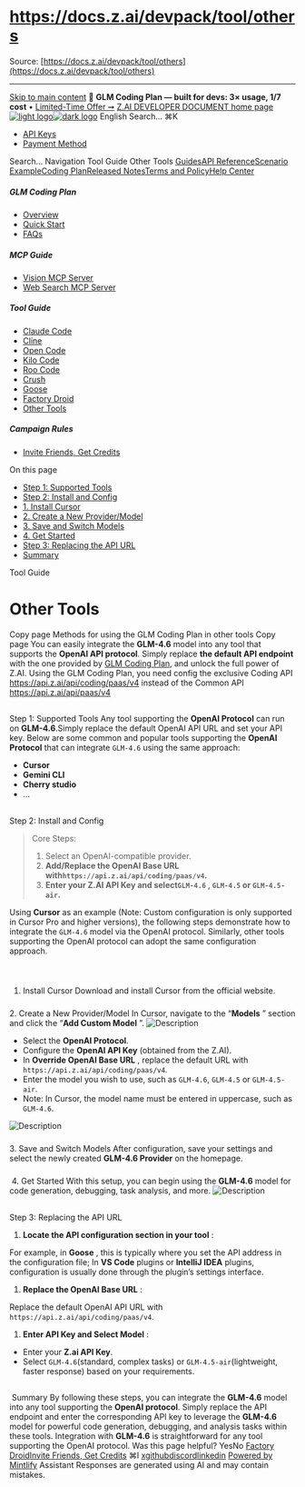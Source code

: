 # https://docs.z.ai/devpack/tool/others

Source: [https://docs.z.ai/devpack/tool/others](https://docs.z.ai/devpack/tool/others)

---

[Skip to main content](https://docs.z.ai/devpack/tool/others#content-area)
🚀 **GLM Coding Plan — built for devs: 3× usage, 1/7 cost** • [Limited-Time Offer ➞](https://z.ai/subscribe?utm_campaign=Platform_Ops&_channel_track_key=DaprgHIc)
[Z.AI DEVELOPER DOCUMENT home page![light logo](https://mintcdn.com/zhipu-32152247/B_E8wI-eiNa1QlPV/logo/dark.svg?fit=max&auto=format&n=B_E8wI-eiNa1QlPV&q=85&s=75deefa9dea5bdbc84d4da68885c267f)![dark logo](https://mintcdn.com/zhipu-32152247/B_E8wI-eiNa1QlPV/logo/light.svg?fit=max&auto=format&n=B_E8wI-eiNa1QlPV&q=85&s=c1ecf1af358fa8eeab8c06052337f8f6)](https://z.ai/model-api)
English
Search...
⌘K
  * [API Keys](https://z.ai/manage-apikey/apikey-list)
  * [Payment Method](https://z.ai/manage-apikey/billing)


Search...
Navigation
Tool Guide
Other Tools
[Guides](https://docs.z.ai/guides/overview/quick-start)[API Reference](https://docs.z.ai/api-reference/introduction)[Scenario Example](https://docs.z.ai/scenario-example/develop-tools/claude)[Coding Plan](https://docs.z.ai/devpack/overview)[Released Notes](https://docs.z.ai/release-notes/new-released)[Terms and Policy](https://docs.z.ai/legal-agreement/privacy-policy)[Help Center](https://docs.z.ai/help/faq)
##### GLM Coding Plan
  * [Overview](https://docs.z.ai/devpack/overview)
  * [Quick Start](https://docs.z.ai/devpack/quick-start)
  * [FAQs](https://docs.z.ai/devpack/faq)


##### MCP Guide
  * [Vision MCP Server](https://docs.z.ai/devpack/mcp/vision-mcp-server)
  * [Web Search MCP Server](https://docs.z.ai/devpack/mcp/search-mcp-server)


##### Tool Guide
  * [Claude Code](https://docs.z.ai/devpack/tool/claude)
  * [Cline](https://docs.z.ai/devpack/tool/cline)
  * [Open Code](https://docs.z.ai/devpack/tool/opencode)
  * [Kilo Code](https://docs.z.ai/devpack/tool/kilo)
  * [Roo Code](https://docs.z.ai/devpack/tool/roo)
  * [Crush](https://docs.z.ai/devpack/tool/crush)
  * [Goose](https://docs.z.ai/devpack/tool/goose)
  * [Factory Droid](https://docs.z.ai/devpack/tool/droid)
  * [Other Tools](https://docs.z.ai/devpack/tool/others)


##### Campaign Rules
  * [Invite Friends, Get Credits](https://docs.z.ai/devpack/credit-campaign-rules)


On this page
  * [Step 1: Supported Tools](https://docs.z.ai/devpack/tool/others#step-1%3A-supported-tools)
  * [Step 2: Install and Config](https://docs.z.ai/devpack/tool/others#step-2%3A-install-and-config)
  * [1. Install Cursor](https://docs.z.ai/devpack/tool/others#1-install-cursor)
  * [2. Create a New Provider/Model](https://docs.z.ai/devpack/tool/others#2-create-a-new-provider%2Fmodel)
  * [3. Save and Switch Models](https://docs.z.ai/devpack/tool/others#3-save-and-switch-models)
  * [4. Get Started](https://docs.z.ai/devpack/tool/others#4-get-started)
  * [Step 3: Replacing the API URL](https://docs.z.ai/devpack/tool/others#step-3%3A-replacing-the-api-url)
  * [Summary](https://docs.z.ai/devpack/tool/others#summary)


Tool Guide
# Other Tools
Copy page
Methods for using the GLM Coding Plan in other tools
Copy page
You can easily integrate the **GLM-4.6** model into any tool that supports the **OpenAI API protocol**. Simply replace **the default API endpoint** with the one provided by [GLM Coding Plan](https://z.ai/subscribe?utm_source=zai&utm_medium=link&utm_term=devpack-integration&utm_campaign=Platform_Ops&_channel_track_key=w3mNdY8g), and unlock the full power of Z.AI.
Using the GLM Coding Plan, you need config the exclusive Coding API <https://api.z.ai/api/coding/paas/v4> instead of the Common API <https://api.z.ai/api/paas/v4>
##
[​](https://docs.z.ai/devpack/tool/others#step-1%3A-supported-tools)
Step 1: Supported Tools
Any tool supporting the **OpenAI Protocol** can run on **GLM-4.6**.Simply replace the default OpenAI API URL and set your API key. Below are some common and popular tools supporting the **OpenAI Protocol** that can integrate `GLM-4.6` using the same approach:
  * **Cursor**
  * **Gemini CLI**
  * **Cherry studio**
  * …


##
[​](https://docs.z.ai/devpack/tool/others#step-2%3A-install-and-config)
Step 2: Install and Config
> Core Steps:
>   1. Select an OpenAI-compatible provider.
>   2. **Add/Replace the OpenAI Base URL with`https://api.z.ai/api/coding/paas/v4`.**
>   3. **Enter your Z.AI API Key and select`GLM-4.6` , `GLM-4.5` or `GLM-4.5-air`.**
>

Using **Cursor** as an example (Note: Custom configuration is only supported in Cursor Pro and higher versions), the following steps demonstrate how to integrate the `GLM-4.6` model via the OpenAI protocol. Similarly, other tools supporting the OpenAI protocol can adopt the same configuration approach.
###
[​](https://docs.z.ai/devpack/tool/others#1-install-cursor)
1. Install Cursor
Download and install Cursor from the official website.
###
[​](https://docs.z.ai/devpack/tool/others#2-create-a-new-provider%2Fmodel)
2. Create a New Provider/Model
In Cursor, navigate to the “**Models** ” section and click the “**Add Custom Model** ”. ![Description](https://cdn.bigmodel.cn/markdown/176032216013820251013-100735.jpeg?attname=20251013-100735.jpeg)
  * Select the **OpenAI Protocol**.
  * Configure the **OpenAI API Key** (obtained from the Z.AI).
  * In **Override OpenAI Base URL** , replace the default URL with `https://api.z.ai/api/coding/paas/v4`.
  * Enter the model you wish to use, such as `GLM-4.6`, `GLM-4.5` or `GLM-4.5-air`.
  * Note: In Cursor, the model name must be entered in uppercase, such as `GLM-4.6`.

![Description](https://cdn.bigmodel.cn/markdown/176032218295020251013-100740.jpeg?attname=20251013-100740.jpeg)
###
[​](https://docs.z.ai/devpack/tool/others#3-save-and-switch-models)
3. Save and Switch Models
After configuration, save your settings and select the newly created **GLM-4.6 Provider** on the homepage.
###
[​](https://docs.z.ai/devpack/tool/others#4-get-started)
4. Get Started
With this setup, you can begin using the **GLM-4.6** model for code generation, debugging, task analysis, and more. ![Description](https://cdn.bigmodel.cn/markdown/176032221518820251013-100745.jpeg?attname=20251013-100745.jpeg)
##
[​](https://docs.z.ai/devpack/tool/others#step-3%3A-replacing-the-api-url)
Step 3: Replacing the API URL
  1. **Locate the API configuration section in your tool** :

For example, in **Goose** , this is typically where you set the API address in the configuration file; In **VS Code** plugins or **IntelliJ IDEA** plugins, configuration is usually done through the plugin’s settings interface.
  1. **Replace the OpenAI Base URL** :

Replace the default OpenAI API URL with `https://api.z.ai/api/coding/paas/v4`.
  1. **Enter API Key and Select Model** :


  * Enter your **Z.ai API Key**.
  * Select `GLM-4.6`(standard, complex tasks) or `GLM-4.5-air`(lightweight, faster response) based on your requirements.


##
[​](https://docs.z.ai/devpack/tool/others#summary)
Summary
By following these steps, you can integrate the **GLM-4.6** model into any tool supporting the **OpenAI protocol**. Simply replace the API endpoint and enter the corresponding API key to leverage the **GLM-4.6** model for powerful code generation, debugging, and analysis tasks within these tools. Integration with **GLM-4.6** is straightforward for any tool supporting the OpenAI protocol.
Was this page helpful?
YesNo
[Factory Droid](https://docs.z.ai/devpack/tool/droid)[Invite Friends, Get Credits](https://docs.z.ai/devpack/credit-campaign-rules)
⌘I
[x](https://x.com/Zai_org)[github](https://github.com/zai-org)[discord](https://discord.gg/QR7SARHRxK)[linkedin](https://www.linkedin.com/company/zdotai/)
[Powered by Mintlify](https://mintlify.com?utm_campaign=poweredBy&utm_medium=referral&utm_source=zhipu-32152247)
Assistant
Responses are generated using AI and may contain mistakes.
